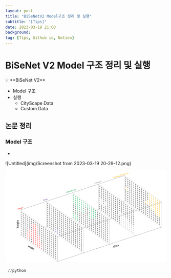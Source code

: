 ```yaml
---
layout: post
title: "BiSeNetV2 Model구조 정리 및 실행"
subtitle: "[Tips]"
date: 2023-03-19 21:00
background: 
tag: [Tips, Github io, Notion]
---
```

# BiSeNet V2 Model 구조 정리 및 실행

<aside>
💡 **BiSeNet V2**

- Model 구조
- 실행
    - CityScape Data
    - Custom Data
</aside>

## 논문 정리

### Model 구조

- 

![Untitled](img/Screenshot from 2023-03-19 20-29-12.png)

![Untitled](img/Image_Segmentation.png)

```python
 //python
 ```
